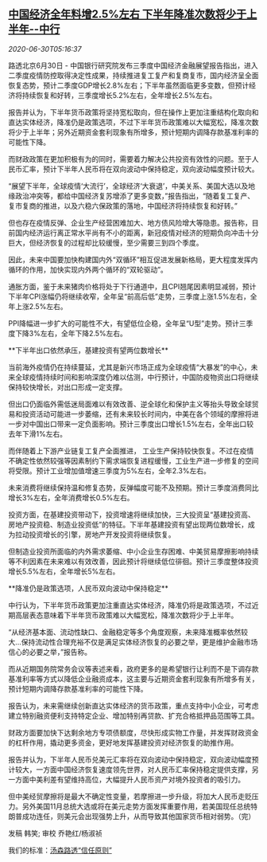 <!--1593494605000-->
[中国经济全年料增2.5%左右 下半年降准次数将少于上半年--中行](https://cn.reuters.com/article/china-boc-gdp-forecast-0630-idCNKBS2410HN)
------

<div><i>2020-06-30T05:16:37</i></div><div class="StandardArticleBody_body"><p>路透北京6月30日 - 中国银行研究院发布三季度中国经济金融展望报告指出，进入二季度疫情防控取得决定性成果，持续推进复工复产和复商复市，国内经济呈全面恢复态势，预计二季度GDP增长2.8%左右；下半年虽然面临更多变数，但预计经济将持续恢复和好转，三季度增长5.2%左右，全年增长2.5%左右。 </p><p>报告并认为，下半年货币政策将坚持宽松取向，但在操作上更加注重结构化取向和直达实体经济，降准仍是政策选项，不过下半年货币政策难以大幅宽松，降准次数将少于上半年；另外近期资金套利现象有所增多，预计短期内调降存款基准利率的可能性下降。 </p><p>而财政政策在更加积极有为的同时，需要着力解决公共投资有效性的问题。至于人民币汇率，预计下半年人民币将在双向波动中保持稳定，双向波动幅度预计较大。 </p><p>“展望下半年，全球疫情‘大流行’，全球经济‘大衰退’，中美关系、美国大选以及地缘政治冲突等，都给中国经济复苏增添了更多变数，”报告指出，“随着复工复产、复市复商的推进，以及六稳六保政策的落地，中国经济将持续恢复和好转。” </p><p>但也存在疫情反弹、企业生产经营困难加大、地方债风险增大等隐患。报告称，目前国内经济运行离正常水平尚有不小的距离，新冠疫情对经济的短期负向冲击十分巨大，但经济恢复的过程却比较缓慢，至少需要三到四个季度。 </p><p>因此，未来中国要加快构建国内外“双循环”相互促进发展新格局，更大程度发挥内循环的作用，加快实现内外两个循环的“双轮驱动”。 </p><p>通胀方面，鉴于未来猪肉价格将处于下行通道中，且CPI翘尾因素明显减弱，预计下半年CPI涨幅仍将继续收窄，全年呈“前高后低”走势，三季度上涨1.5%左右，全年上涨2.5%左右。 </p><p>PPI降幅进一步扩大的可能性不大，有望低位企稳，全年呈“U型”走势。预计三季度下降3%左右，全年下降2.5%左右。 </p><p>**下半年出口依然承压，基建投资有望两位数增长** </p><p>当前海外疫情仍在持续蔓延，尤其是新兴市场正成为全球疫情“大暴发”的中心，未来全球疫情持续时间和影响深度仍难以估测，中行预计，中国防疫物资出口将继续保持较快增长，对出口形成一定支撑。 </p><p>但出口仍面临外需低迷局面难以有效改善、逆全球化和保护主义等抬头导致全球贸易和投资活动可能进一步萎缩，还有未来较长时间内，中美在各个领域的摩擦将进一步对中国出口带来一定负面影响。预计三季度出口增长1.5%左右，全年出口较去年下滑1%左右。 </p><p>而伴随着上下游产业链复工复产全面推进， 工业生产保持较快恢复。不过在疫情不确定性依然较强等因素制约下需求端恢复进程缓慢，工业生产进一步修复的空间将受限。预计工业增加值增速三季度为5%左右，全年2.3%左右。 </p><p>未来消费将继续保持温和修复态势，反弹幅度可能不及预期。预计三季度消费同比增长3%左右，全年消费增长0.5%左右。 </p><p>投资方面，在基建投资带动下，投资增速将继续加快，三大投资呈“基建投资高、房地产投资稳、制造业投资低”的特征。下半年基建投资有望出现两位数增长，成为拉动投资增长的引擎，房地产开发投资将继续恢复。 </p><p>但制造业投资所面临的内外需求萎缩、中小企业生存困难、中美贸易摩擦影响持续等不利因素在未来难以有效改善，因此预计将继续低位徘徊。预计三季度整体投资增长5.5%左右，全年增长5%左右。 </p><p>**降准仍是政策选项，人民币双向波动中保持稳定**    </p><p>中行认为，下半年货币政策更加注重直达实体经济，降准仍将是政策选项，不过近期高层表态意味着下半年货币政策难以大幅宽松，降准次数将少于上半年。 </p><p>“从经济基本面、流动性缺口、金融稳定等多个角度观察，未来降准概率依然较大...保持流动性合理充裕不仅是满足实体经济恢复的必要之举，更是维护金融市场信心的必要之举，”报告称。 </p><p>而从近期国务院常务会议等表述来看，政府更多的是希望银行让利而不是下调存款基准利率等方式以降低企业融资成本，这主要与近期资金套利现象有所增多有关，预计短期内调降存款基准利率的可能性下降。 </p><p>报告认为，未来需继续创新直达实体经济的货币政策，重点支持中小企业，可考虑建立特别融资便利支持特定企业、增加特别再贷款、扩充合格抵押品范围等工具。 </p><p>财政方面要加快下达剩余地方专项债额度，尽快形成实物工作量，并发挥财政资金的杠杆作用，撬动更多资金，更好地发挥基建投资对经济恢复的助推作用。 </p><p>报告并认为，下半年人民币兑美元汇率将在双向波动中保持稳定，双向波动幅度预计较大，一方面中国经济恢复速度领先世界，对人民币汇率保持稳定提供支撑，另一方面中美利差有望维持高位，大幅提升人民币资产对境外投资者的吸引力。 </p><p>但中美经贸摩擦将是最大不确定性变量，若摩擦进一步升级，将加大人民币走贬压力。另外美国11月总统大选或将在美元走势方面发挥重要作用，若美国现任总统特朗普成功连任，则美元会出现强势上升，从而导致其他国家货币相对弱势。（完） </p><div class="Attribution_container"><div class="Attribution_attribution"><p class="Attribution_content">发稿 韩笑; 审校 乔艳红/杨淑祯 </p></div></div><div class="StandardArticleBody_trustBadgeContainer"><span class="StandardArticleBody_trustBadgeTitle">我们的标准：</span><span class="trustBadgeUrl"><a href="https://www.thomsonreuters.cn/content/dam/openweb/documents/pdf/china/brochures/about-us-1.pdf">汤森路透“信任原则”</a></span></div></div>
